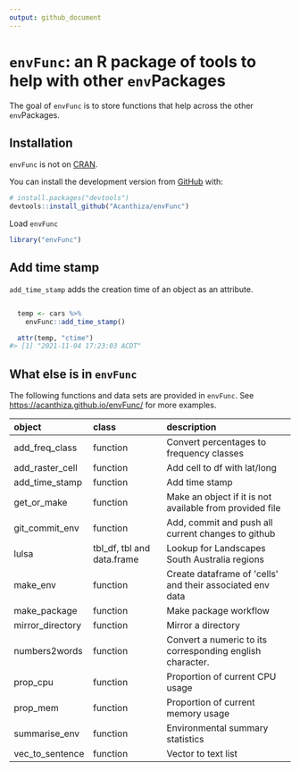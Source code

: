 ```yaml
---
output: github_document
---
```


<!-- README.md is generated from README.Rmd. Please edit that file -->



# `envFunc`: an R package of tools to help with other `env`Packages

<!-- badges: start -->
<!-- badges: end -->

The goal of `envFunc` is to store functions that help across the other `env`Packages.

## Installation

`envFunc` is not on [CRAN](https://CRAN.R-project.org).

You can install the development version from [GitHub](https://github.com/) with:

``` r
# install.packages("devtools")
devtools::install_github("Acanthiza/envFunc")
```

Load `envFunc`


```r
library("envFunc")
```

## Add time stamp

`add_time_stamp` adds the creation time of an object as an attribute.


```r

  temp <- cars %>%
    envFunc::add_time_stamp()

  attr(temp, "ctime")
#> [1] "2021-11-04 17:23:03 ACDT"
```

## What else is in `envFunc`

The following functions and data sets are provided in `envFunc`. See https://acanthiza.github.io/envFunc/ for more examples.


|object           |class                      |description                                               |
|:----------------|:--------------------------|:---------------------------------------------------------|
|add_freq_class   |function                   |Convert percentages to frequency classes                  |
|add_raster_cell  |function                   |Add cell to df with lat/long                              |
|add_time_stamp   |function                   |Add time stamp                                            |
|get_or_make      |function                   |Make an object if it is not available from provided file  |
|git_commit_env   |function                   |Add, commit and push all current changes to github        |
|lulsa            |tbl_df, tbl and data.frame |Lookup for Landscapes South Australia regions             |
|make_env         |function                   |Create dataframe of 'cells' and their associated env data |
|make_package     |function                   |Make package workflow                                     |
|mirror_directory |function                   |Mirror a directory                                        |
|numbers2words    |function                   |Convert a numeric to its corresponding english character. |
|prop_cpu         |function                   |Proportion of current CPU usage                           |
|prop_mem         |function                   |Proportion of current memory usage                        |
|summarise_env    |function                   |Environmental summary statistics                          |
|vec_to_sentence  |function                   |Vector to text list                                       |





